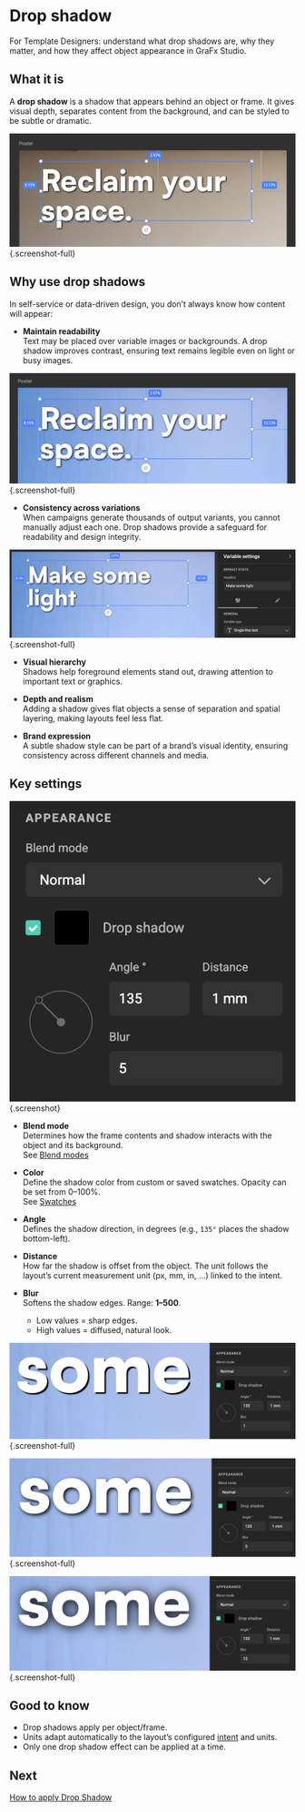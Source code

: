 # Drop shadow

For Template Designers: understand what drop shadows are, why they matter, and how they affect object appearance in GraFx Studio.

## What it is

A **drop shadow** is a shadow that appears behind an object or frame. It gives visual depth, separates content from the background, and can be styled to be subtle or dramatic.

![Drop shadow applied](ds1.png){.screenshot-full}

## Why use drop shadows

In self-service or data-driven design, you don’t always know how content will appear:

- **Maintain readability**  
  Text may be placed over variable images or backgrounds. A drop shadow improves contrast, ensuring text remains legible even on light or busy images.  

![Drop shadow over different image](ds2.png){.screenshot-full}

- **Consistency across variations**  
  When campaigns generate thousands of output variants, you cannot manually adjust each one. Drop shadows provide a safeguard for readability and design integrity.  

![Variable text with Drop Shadow](ds3.png){.screenshot-full}

- **Visual hierarchy**  
  Shadows help foreground elements stand out, drawing attention to important text or graphics.  

- **Depth and realism**  
  Adding a shadow gives flat objects a sense of separation and spatial layering, making layouts feel less flat.  

- **Brand expression**  
  A subtle shadow style can be part of a brand’s visual identity, ensuring consistency across different channels and media.  

## Key settings

![Drop Shadow Settings](ds4.png){.screenshot}

- **Blend mode**  
  Determines how the frame contents and shadow interacts with the object and its background.  
  See [Blend modes](/GraFx-Studio/concepts/blendmodes/)

- **Color**  
  Define the shadow color from custom or saved swatches. Opacity can be set from 0–100%.  
  See [Swatches](/GraFx-Studio/guides/swatches/)

- **Angle**  
  Defines the shadow direction, in degrees (e.g., `135°` places the shadow bottom-left).

- **Distance**  
  How far the shadow is offset from the object. The unit follows the layout’s current measurement unit (px, mm, in, …) linked to the intent.

- **Blur**  
  Softens the shadow edges. Range: **1–500**.  
  - Low values = sharp edges.  
  - High values = diffused, natural look.
  
![No Blur](blur1.png){.screenshot-full}

![Blur 5](blur5.png){.screenshot-full}

![No Blur 15](blur15.png){.screenshot-full}

## Good to know

- Drop shadows apply per object/frame.  
- Units adapt automatically to the layout’s configured [intent](/GraFx-Studio/concepts/layout-intent/) and units.  
- Only one drop shadow effect can be applied at a time.

## Next

[How to apply Drop Shadow](/GraFx-Studio/guides/drop-shadow/)